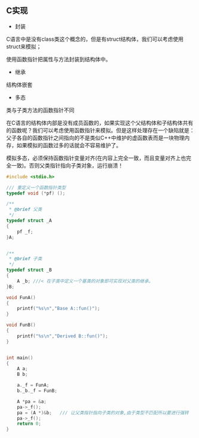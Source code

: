 ## C实现

- 封装

C语言中是没有class类这个概念的，但是有struct结构体，我们可以考虑使用struct来模拟；

使用函数指针把属性与方法封装到结构体中。

- 继承

结构体嵌套

- 多态

类与子类方法的函数指针不同

在C语言的结构体内部是没有成员函数的，如果实现这个父结构体和子结构体共有的函数呢？我们可以考虑使用函数指针来模拟。但是这样处理存在一个缺陷就是：父子各自的函数指针之间指向的不是类似C++中维护的虚函数表而是一块物理内存，如果模拟的函数过多的话就会不容易维护了。

模拟多态，必须保持函数指针变量对齐(在内容上完全一致，而且变量对齐上也完全一致)。否则父类指针指向子类对象，运行崩溃！

```c
#include <stdio.h>

/// 重定义一个函数指针类型
typedef void (*pf) ();

/**
 * @brief 父类 
 */ 
typedef struct _A
{
    pf _f;
}A;


/**
 * @brief 子类
 */
typedef struct _B
{ 
    A _b; ///< 在子类中定义一个基类的对象即可实现对父类的继承。 
}B;

void FunA() 
{
    printf("%s\n","Base A::fun()");
}

void FunB() 
{
    printf("%s\n","Derived B::fun()");
}


int main() 
{
    A a;
    B b;

    a._f = FunA;
    b._b._f = FunB;

    A *pa = &a;
    pa->_f();
    pa = (A *)&b;   /// 让父类指针指向子类的对象,由于类型不匹配所以要进行强转 
    pa->_f();
    return 0;
}
```

